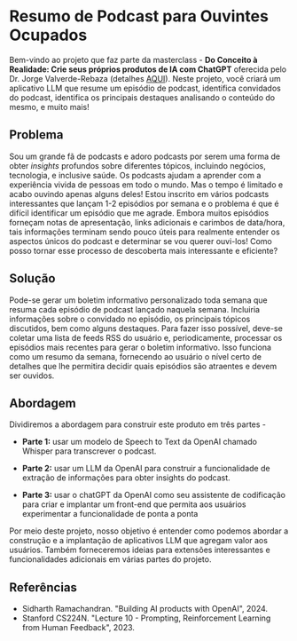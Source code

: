 # Resumo de Podcast para Ouvintes Ocupados

Bem-vindo ao projeto que faz parte da masterclass - **Do Conceito à Realidade: Crie seus próprios produtos de IA com ChatGPT** oferecida pelo Dr. Jorge Valverde-Rebaza (detalhes [AQUI](https://visibilia.net.br/masterclass-ia-generativa-crie-produtos-genai-chatgpt/)). Neste projeto, você criará um aplicativo LLM que resume um episódio de podcast, identifica convidados do podcast, identifica os principais destaques analisando o conteúdo do mesmo, e muito mais!

## **Problema**

Sou um grande fã de podcasts e adoro podcasts por serem uma forma de obter *insights* profundos sobre diferentes tópicos, incluindo negócios, tecnologia, e inclusive saúde. Os podcasts ajudam a aprender com a experiência vivida de pessoas em todo o mundo. Mas o tempo é limitado e acabo ouvindo apenas alguns deles! Estou inscrito em vários podcasts interessantes que lançam 1-2 episódios por semana e o problema é que é difícil identificar um episódio que me agrade. Embora muitos episódios forneçam notas de apresentação, links adicionais e carimbos de data/hora, tais informações terminam sendo pouco úteis para realmente entender os aspectos únicos do podcast e determinar se vou querer ouvi-los! Como posso tornar esse processo de descoberta mais interessante e eficiente?

## **Solução**

Pode-se gerar um boletim informativo personalizado toda semana que resuma cada episódio de podcast lançado naquela semana. Incluiria informações sobre o convidado no episódio, os principais tópicos discutidos, bem como alguns destaques. Para fazer isso possível, deve-se coletar uma lista de feeds RSS do usuário e, periodicamente, processar os episódios mais recentes para gerar o boletim informativo. Isso funciona como um resumo da semana, fornecendo ao usuário o nível certo de detalhes que lhe permitira decidir quais episódios são atraentes e devem ser ouvidos.

## **Abordagem**

Dividiremos a abordagem para construir este produto em três partes -

- **Parte 1:** usar um modelo de Speech to Text da OpenAI chamado Whisper para transcrever o podcast.

- **Parte 2:** usar um LLM da OpenAI para construir a funcionalidade de extração de informações para obter insights do podcast.

- **Parte 3:** usar o chatGPT da OpenAI como seu assistente de codificação para criar e implantar um front-end que permita aos usuários experimentar a funcionalidade de ponta a ponta

Por meio deste projeto, nosso objetivo é entender como podemos abordar a construção e a implantação de aplicativos LLM que agregam valor aos usuários. Também forneceremos ideias para extensões interessantes e funcionalidades adicionais em várias partes do projeto.

## **Referências**

- Sidharth Ramachandran. "Building AI products with OpenAI", 2024.
- Stanford CS224N. "Lecture 10 - Prompting, Reinforcement Learning from Human Feedback", 2023.
